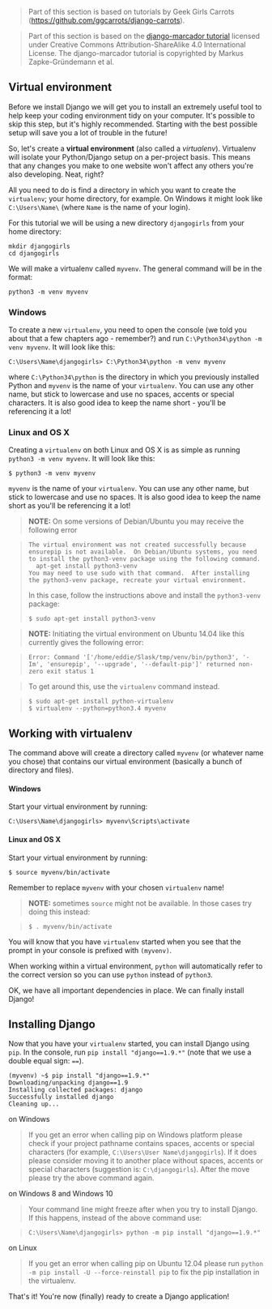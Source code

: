 > Part of this section is based on tutorials by Geek Girls Carrots (https://github.com/ggcarrots/django-carrots).

> Part of this section is based on the [django-marcador
tutorial](http://django-marcador.keimlink.de/) licensed under Creative Commons
Attribution-ShareAlike 4.0 International License. The django-marcador tutorial
is copyrighted by Markus Zapke-Gründemann et al.


## Virtual environment

Before we install Django we will get you to install an extremely useful tool to help keep your coding environment tidy on your computer. It's possible to skip this step, but it's highly recommended. Starting with the best possible setup will save you a lot of trouble in the future!

So, let's create a **virtual environment** (also called a *virtualenv*). Virtualenv will isolate your Python/Django setup on a per-project basis. This means that any changes you make to one website won't affect any others you're also developing. Neat, right?

All you need to do is find a directory in which you want to create the `virtualenv`; your home directory, for example. On Windows it might look like `C:\Users\Name\` (where `Name` is the name of your login).

For this tutorial we will be using a new directory `djangogirls` from your home directory:

    mkdir djangogirls
    cd djangogirls

We will make a virtualenv called `myvenv`. The general command will be in the format:

    python3 -m venv myvenv

### Windows

To create a new `virtualenv`, you need to open the console (we told you about that a few chapters ago - remember?) and run `C:\Python34\python -m venv myvenv`. It will look like this:

    C:\Users\Name\djangogirls> C:\Python34\python -m venv myvenv

where `C:\Python34\python` is the directory in which you previously installed Python and `myvenv` is the name of your `virtualenv`. You can use any other name, but stick to lowercase and use no spaces, accents or special characters. It is also good idea to keep the name short - you'll be referencing it a lot!

### Linux and OS X

Creating a `virtualenv` on both Linux and OS X is as simple as running `python3 -m venv myvenv`.
It will look like this:

    $ python3 -m venv myvenv

`myvenv` is the name of your `virtualenv`. You can use any other name, but stick to lowercase and use no spaces. It is also good idea to keep the name short as you'll be referencing it a lot!

> __NOTE:__ On some versions of Debian/Ubuntu you may receive the following error

>     The virtual environment was not created successfully because ensurepip is not available.  On Debian/Ubuntu systems, you need to install the python3-venv package using the following command.
>       apt-get install python3-venv
>     You may need to use sudo with that command.  After installing the python3-venv package, recreate your virtual environment.
>
> In this case, follow the instructions above and install the `python3-venv` package:
>
>     $ sudo apt-get install python3-venv

> __NOTE:__ Initiating the virtual environment on Ubuntu 14.04 like this currently gives the following error:

>     Error: Command '['/home/eddie/Slask/tmp/venv/bin/python3', '-Im', 'ensurepip', '--upgrade', '--default-pip']' returned non-zero exit status 1

> To get around this, use the `virtualenv` command instead.

>     $ sudo apt-get install python-virtualenv
>     $ virtualenv --python=python3.4 myvenv


## Working with virtualenv

The command above will create a directory called `myvenv` (or whatever name you chose) that contains our virtual environment (basically a bunch of directory and files). 

#### Windows 

Start your virtual environment by running:

    C:\Users\Name\djangogirls> myvenv\Scripts\activate

#### Linux and OS X 

Start your virtual environment by running:

    $ source myvenv/bin/activate

Remember to replace `myvenv` with your chosen `virtualenv` name!

> __NOTE:__ sometimes `source` might not be available. In those cases try doing this instead:

>     $ . myvenv/bin/activate

You will know that you have `virtualenv` started when you see that the prompt in your console is prefixed with `(myvenv)`.

When working within a virtual environment, `python` will automatically refer to the correct version so you can use `python` instead of `python3`.

OK, we have all important dependencies in place. We can finally install Django!

## Installing Django

Now that you have your `virtualenv` started, you can install Django using `pip`. In the console, run `pip install "django==1.9.*"` (note that we use a double equal sign: `==`).

    (myvenv) ~$ pip install "django==1.9.*"
    Downloading/unpacking django==1.9
    Installing collected packages: django
    Successfully installed django
    Cleaning up...

on Windows
> If you get an error when calling pip on Windows platform please check if your project pathname contains spaces, accents or special characters (for example, `C:\Users\User Name\djangogirls`). If it does please consider moving it to another place without spaces, accents or special characters (suggestion is: `C:\djangogirls`). After the move please try the above command again.

on Windows 8 and Windows 10
> Your command line might freeze after when you try to install Django. If this happens, instead of the above command use:

>     C:\Users\Name\djangogirls> python -m pip install "django==1.9.*"

on Linux
> If you get an error when calling pip on Ubuntu 12.04 please run `python -m pip install -U --force-reinstall pip` to fix the pip installation in the virtualenv.

That's it! You're now (finally) ready to create a Django application!
